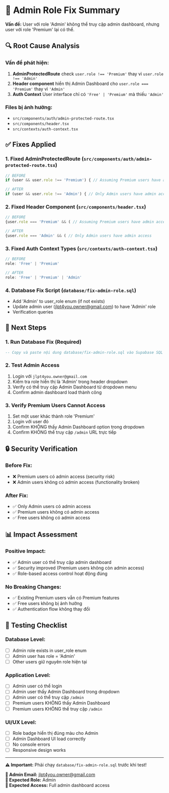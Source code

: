 # 🔧 Admin Role Fix Summary

**Vấn đề:** User với role 'Admin' không thể truy cập admin dashboard, nhưng user với role 'Premium' lại có thể.

## 🔍 Root Cause Analysis

### Vấn đề phát hiện:
1. **AdminProtectedRoute** check `user.role !== 'Premium'` thay vì `user.role !== 'Admin'`
2. **Header component** hiển thị Admin Dashboard cho `user.role === 'Premium'` thay vì `'Admin'`
3. **Auth Context** User interface chỉ có `'Free' | 'Premium'` mà thiếu `'Admin'`

### Files bị ảnh hưởng:
- `src/components/auth/admin-protected-route.tsx`
- `src/components/header.tsx`
- `src/contexts/auth-context.tsx`

## ✅ Fixes Applied

### 1. **Fixed AdminProtectedRoute** (`src/components/auth/admin-protected-route.tsx`)
```typescript
// BEFORE
if (user && user.role !== 'Premium') { // Assuming Premium users have admin access

// AFTER  
if (user && user.role !== 'Admin') { // Only Admin users have admin access
```

### 2. **Fixed Header Component** (`src/components/header.tsx`)
```typescript
// BEFORE
{user.role === 'Premium' && ( // Assuming Premium users have admin access

// AFTER
{user.role === 'Admin' && ( // Only Admin users have admin access
```

### 3. **Fixed Auth Context Types** (`src/contexts/auth-context.tsx`)
```typescript
// BEFORE
role: 'Free' | 'Premium'

// AFTER
role: 'Free' | 'Premium' | 'Admin'
```

### 4. **Database Fix Script** (`database/fix-admin-role.sql`)
- Add 'Admin' to user_role enum (if not exists)
- Update admin user (jlpt4you.owner@gmail.com) to have 'Admin' role
- Verification queries

## 🚀 Next Steps

### 1. **Run Database Fix** (Required)
```sql
-- Copy và paste nội dung database/fix-admin-role.sql vào Supabase SQL Editor
```

### 2. **Test Admin Access**
1. Login với `jlpt4you.owner@gmail.com`
2. Kiểm tra role hiển thị là 'Admin' trong header dropdown
3. Verify có thể truy cập Admin Dashboard từ dropdown menu
4. Confirm admin dashboard load thành công

### 3. **Verify Premium Users Cannot Access**
1. Set một user khác thành role 'Premium'
2. Login với user đó
3. Confirm KHÔNG thấy Admin Dashboard option trong dropdown
4. Confirm KHÔNG thể truy cập `/admin` URL trực tiếp

## 🔒 Security Verification

### Before Fix:
- ❌ Premium users có admin access (security risk)
- ❌ Admin users không có admin access (functionality broken)

### After Fix:
- ✅ Only Admin users có admin access
- ✅ Premium users không có admin access
- ✅ Free users không có admin access

## 📊 Impact Assessment

### **Positive Impact:**
- ✅ Admin user có thể truy cập admin dashboard
- ✅ Security improved (Premium users không còn admin access)
- ✅ Role-based access control hoạt động đúng

### **No Breaking Changes:**
- ✅ Existing Premium users vẫn có Premium features
- ✅ Free users không bị ảnh hưởng
- ✅ Authentication flow không thay đổi

## 🧪 Testing Checklist

### Database Level:
- [ ] Admin role exists in user_role enum
- [ ] Admin user has role = 'Admin'
- [ ] Other users giữ nguyên role hiện tại

### Application Level:
- [ ] Admin user có thể login
- [ ] Admin user thấy Admin Dashboard trong dropdown
- [ ] Admin user có thể truy cập `/admin`
- [ ] Premium users KHÔNG thấy Admin Dashboard
- [ ] Premium users KHÔNG thể truy cập `/admin`

### UI/UX Level:
- [ ] Role badge hiển thị đúng màu cho Admin
- [ ] Admin Dashboard UI load correctly
- [ ] No console errors
- [ ] Responsive design works

---

**⚠️ Important:** Phải chạy `database/fix-admin-role.sql` trước khi test!

**📧 Admin Email:** jlpt4you.owner@gmail.com  
**🔑 Expected Role:** Admin  
**🎯 Expected Access:** Full admin dashboard access
